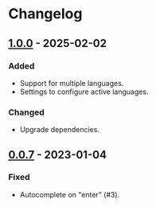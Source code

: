 # Changelog

## [1.0.0] - 2025-02-02

### Added

- Support for multiple languages.
- Settings to configure active languages.

### Changed

- Upgrade dependencies.

## [0.0.7] - 2023-01-04

### Fixed

- Autocomplete on "enter" (#3).

[unreleased]: https://github.com/ironcutter24/cscurlyformatter/compare/v1.0.0...HEAD
[1.0.0]: https://github.com/ironcutter24/cscurlyformatter/compare/v0.0.7...v1.0.0
[0.0.7]: https://github.com/ironcutter24/cscurlyformatter/releases/tag/v0.0.7
